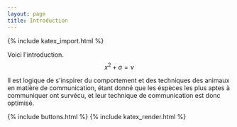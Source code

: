 ```yaml
---
layout: page
title: Introduction
---
```

{% include katex_import.html %}

Voici l'introduction. $$ x^{2} + a = \nu $$

Il est logique de s'inspirer du comportement et des techniques des animaux en matière de communication, étant donné que les éspèces les plus aptes à communiquer ont survécu, et leur technique de communication est donc optimisé.


{% include buttons.html %}
{% include katex_render.html %}
